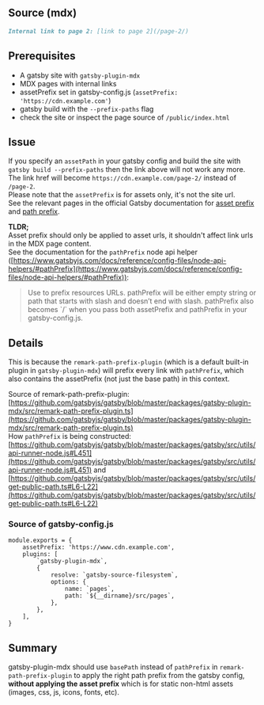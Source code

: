 
## Source (mdx)
```md
Internal link to page 2: [link to page 2](/page-2/)
```

## Prerequisites

- A gatsby site with `gatsby-plugin-mdx`
- MDX pages with internal links
- assetPrefix set in gatsby-config.js (`assetPrefix: 'https://cdn.example.com'`)
- gatsby build with the `--prefix-paths` flag
- check the site or inspect the page source of `/public/index.html`

## Issue

If you specify an `assetPath` in your gatsby config and build the site with `gatsby build --prefix-paths` then the link above will not work any more.  
The link href will become `https://cdn.example.com/page-2/` instead of `/page-2`.  
Please note that the `assetPrefix` is for assets only, it's not the site url.  
See the relevant pages in the official Gatsby documentation for [asset prefix](https://www.gatsbyjs.com/docs/how-to/previews-deploys-hosting/asset-prefix/) and [path prefix](https://www.gatsbyjs.com/docs/how-to/previews-deploys-hosting/path-prefix/).

**TLDR;**  
Asset prefix should only be applied to asset urls, it shouldn't affect link urls in the MDX page content.  
See the documentation for the `pathPrefix` node api helper ([https://www.gatsbyjs.com/docs/reference/config-files/node-api-helpers/#pathPrefix](https://www.gatsbyjs.com/docs/reference/config-files/node-api-helpers/#pathPrefix)):
<blockquote>Use to prefix resources URLs. pathPrefix will be either empty string or path that starts with slash and doesn’t end with slash. pathPrefix also becomes `<assetPrefix>/<pathPrefix>` when you pass both assetPrefix and pathPrefix in your gatsby-config.js.</blockquote>

## Details

This is because the `remark-path-prefix-plugin` (which is a default built-in plugin in `gatsby-plugin-mdx`) will prefix every link with `pathPrefix`, which also contains the assetPrefix (not just the base path) in this context.


Source of remark-path-prefix-plugin: [https://github.com/gatsbyjs/gatsby/blob/master/packages/gatsby-plugin-mdx/src/remark-path-prefix-plugin.ts](https://github.com/gatsbyjs/gatsby/blob/master/packages/gatsby-plugin-mdx/src/remark-path-prefix-plugin.ts)  
How `pathPrefix` is being constructed: [https://github.com/gatsbyjs/gatsby/blob/master/packages/gatsby/src/utils/api-runner-node.js#L451](https://github.com/gatsbyjs/gatsby/blob/master/packages/gatsby/src/utils/api-runner-node.js#L451) and [https://github.com/gatsbyjs/gatsby/blob/master/packages/gatsby/src/utils/get-public-path.ts#L6-L22](https://github.com/gatsbyjs/gatsby/blob/master/packages/gatsby/src/utils/get-public-path.ts#L6-L22)

### Source of gatsby-config.js

```
module.exports = {
    assetPrefix: 'https://www.cdn.example.com',
    plugins: [
        `gatsby-plugin-mdx`,
        {
            resolve: `gatsby-source-filesystem`,
            options: {
                name: `pages`,
                path: `${__dirname}/src/pages`,
            },
        },
    ],
}
```


## Summary

gatsby-plugin-mdx should use `basePath` instead of `pathPrefix` in `remark-path-prefix-plugin` to apply the right path prefix from the gatsby config, **without applying the asset prefix** which is for static non-html assets (images, css, js, icons, fonts, etc).

